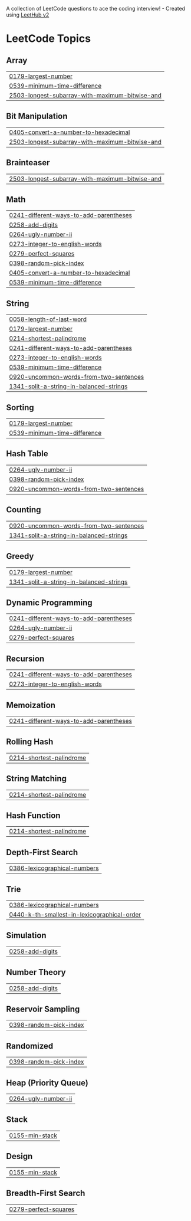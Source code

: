 A collection of LeetCode questions to ace the coding interview! - Created using [LeetHub v2](https://github.com/arunbhardwaj/LeetHub-2.0)
<!---LeetCode Topics Start-->
# LeetCode Topics
## Array
|  |
| ------- |
| [0179-largest-number](https://github.com/sakthivaishnavi/Leetcode/tree/master/0179-largest-number) |
| [0539-minimum-time-difference](https://github.com/sakthivaishnavi/Leetcode/tree/master/0539-minimum-time-difference) |
| [2503-longest-subarray-with-maximum-bitwise-and](https://github.com/sakthivaishnavi/Leetcode/tree/master/2503-longest-subarray-with-maximum-bitwise-and) |
## Bit Manipulation
|  |
| ------- |
| [0405-convert-a-number-to-hexadecimal](https://github.com/sakthivaishnavi/Leetcode/tree/master/0405-convert-a-number-to-hexadecimal) |
| [2503-longest-subarray-with-maximum-bitwise-and](https://github.com/sakthivaishnavi/Leetcode/tree/master/2503-longest-subarray-with-maximum-bitwise-and) |
## Brainteaser
|  |
| ------- |
| [2503-longest-subarray-with-maximum-bitwise-and](https://github.com/sakthivaishnavi/Leetcode/tree/master/2503-longest-subarray-with-maximum-bitwise-and) |
## Math
|  |
| ------- |
| [0241-different-ways-to-add-parentheses](https://github.com/sakthivaishnavi/Leetcode/tree/master/0241-different-ways-to-add-parentheses) |
| [0258-add-digits](https://github.com/sakthivaishnavi/Leetcode/tree/master/0258-add-digits) |
| [0264-ugly-number-ii](https://github.com/sakthivaishnavi/Leetcode/tree/master/0264-ugly-number-ii) |
| [0273-integer-to-english-words](https://github.com/sakthivaishnavi/Leetcode/tree/master/0273-integer-to-english-words) |
| [0279-perfect-squares](https://github.com/sakthivaishnavi/Leetcode/tree/master/0279-perfect-squares) |
| [0398-random-pick-index](https://github.com/sakthivaishnavi/Leetcode/tree/master/0398-random-pick-index) |
| [0405-convert-a-number-to-hexadecimal](https://github.com/sakthivaishnavi/Leetcode/tree/master/0405-convert-a-number-to-hexadecimal) |
| [0539-minimum-time-difference](https://github.com/sakthivaishnavi/Leetcode/tree/master/0539-minimum-time-difference) |
## String
|  |
| ------- |
| [0058-length-of-last-word](https://github.com/sakthivaishnavi/Leetcode/tree/master/0058-length-of-last-word) |
| [0179-largest-number](https://github.com/sakthivaishnavi/Leetcode/tree/master/0179-largest-number) |
| [0214-shortest-palindrome](https://github.com/sakthivaishnavi/Leetcode/tree/master/0214-shortest-palindrome) |
| [0241-different-ways-to-add-parentheses](https://github.com/sakthivaishnavi/Leetcode/tree/master/0241-different-ways-to-add-parentheses) |
| [0273-integer-to-english-words](https://github.com/sakthivaishnavi/Leetcode/tree/master/0273-integer-to-english-words) |
| [0539-minimum-time-difference](https://github.com/sakthivaishnavi/Leetcode/tree/master/0539-minimum-time-difference) |
| [0920-uncommon-words-from-two-sentences](https://github.com/sakthivaishnavi/Leetcode/tree/master/0920-uncommon-words-from-two-sentences) |
| [1341-split-a-string-in-balanced-strings](https://github.com/sakthivaishnavi/Leetcode/tree/master/1341-split-a-string-in-balanced-strings) |
## Sorting
|  |
| ------- |
| [0179-largest-number](https://github.com/sakthivaishnavi/Leetcode/tree/master/0179-largest-number) |
| [0539-minimum-time-difference](https://github.com/sakthivaishnavi/Leetcode/tree/master/0539-minimum-time-difference) |
## Hash Table
|  |
| ------- |
| [0264-ugly-number-ii](https://github.com/sakthivaishnavi/Leetcode/tree/master/0264-ugly-number-ii) |
| [0398-random-pick-index](https://github.com/sakthivaishnavi/Leetcode/tree/master/0398-random-pick-index) |
| [0920-uncommon-words-from-two-sentences](https://github.com/sakthivaishnavi/Leetcode/tree/master/0920-uncommon-words-from-two-sentences) |
## Counting
|  |
| ------- |
| [0920-uncommon-words-from-two-sentences](https://github.com/sakthivaishnavi/Leetcode/tree/master/0920-uncommon-words-from-two-sentences) |
| [1341-split-a-string-in-balanced-strings](https://github.com/sakthivaishnavi/Leetcode/tree/master/1341-split-a-string-in-balanced-strings) |
## Greedy
|  |
| ------- |
| [0179-largest-number](https://github.com/sakthivaishnavi/Leetcode/tree/master/0179-largest-number) |
| [1341-split-a-string-in-balanced-strings](https://github.com/sakthivaishnavi/Leetcode/tree/master/1341-split-a-string-in-balanced-strings) |
## Dynamic Programming
|  |
| ------- |
| [0241-different-ways-to-add-parentheses](https://github.com/sakthivaishnavi/Leetcode/tree/master/0241-different-ways-to-add-parentheses) |
| [0264-ugly-number-ii](https://github.com/sakthivaishnavi/Leetcode/tree/master/0264-ugly-number-ii) |
| [0279-perfect-squares](https://github.com/sakthivaishnavi/Leetcode/tree/master/0279-perfect-squares) |
## Recursion
|  |
| ------- |
| [0241-different-ways-to-add-parentheses](https://github.com/sakthivaishnavi/Leetcode/tree/master/0241-different-ways-to-add-parentheses) |
| [0273-integer-to-english-words](https://github.com/sakthivaishnavi/Leetcode/tree/master/0273-integer-to-english-words) |
## Memoization
|  |
| ------- |
| [0241-different-ways-to-add-parentheses](https://github.com/sakthivaishnavi/Leetcode/tree/master/0241-different-ways-to-add-parentheses) |
## Rolling Hash
|  |
| ------- |
| [0214-shortest-palindrome](https://github.com/sakthivaishnavi/Leetcode/tree/master/0214-shortest-palindrome) |
## String Matching
|  |
| ------- |
| [0214-shortest-palindrome](https://github.com/sakthivaishnavi/Leetcode/tree/master/0214-shortest-palindrome) |
## Hash Function
|  |
| ------- |
| [0214-shortest-palindrome](https://github.com/sakthivaishnavi/Leetcode/tree/master/0214-shortest-palindrome) |
## Depth-First Search
|  |
| ------- |
| [0386-lexicographical-numbers](https://github.com/sakthivaishnavi/Leetcode/tree/master/0386-lexicographical-numbers) |
## Trie
|  |
| ------- |
| [0386-lexicographical-numbers](https://github.com/sakthivaishnavi/Leetcode/tree/master/0386-lexicographical-numbers) |
| [0440-k-th-smallest-in-lexicographical-order](https://github.com/sakthivaishnavi/Leetcode/tree/master/0440-k-th-smallest-in-lexicographical-order) |
## Simulation
|  |
| ------- |
| [0258-add-digits](https://github.com/sakthivaishnavi/Leetcode/tree/master/0258-add-digits) |
## Number Theory
|  |
| ------- |
| [0258-add-digits](https://github.com/sakthivaishnavi/Leetcode/tree/master/0258-add-digits) |
## Reservoir Sampling
|  |
| ------- |
| [0398-random-pick-index](https://github.com/sakthivaishnavi/Leetcode/tree/master/0398-random-pick-index) |
## Randomized
|  |
| ------- |
| [0398-random-pick-index](https://github.com/sakthivaishnavi/Leetcode/tree/master/0398-random-pick-index) |
## Heap (Priority Queue)
|  |
| ------- |
| [0264-ugly-number-ii](https://github.com/sakthivaishnavi/Leetcode/tree/master/0264-ugly-number-ii) |
## Stack
|  |
| ------- |
| [0155-min-stack](https://github.com/sakthivaishnavi/Leetcode/tree/master/0155-min-stack) |
## Design
|  |
| ------- |
| [0155-min-stack](https://github.com/sakthivaishnavi/Leetcode/tree/master/0155-min-stack) |
## Breadth-First Search
|  |
| ------- |
| [0279-perfect-squares](https://github.com/sakthivaishnavi/Leetcode/tree/master/0279-perfect-squares) |
<!---LeetCode Topics End-->